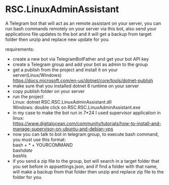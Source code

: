 # RSC.LinuxAdminAssistant

A Telegram bot that will act as an remote assistant on your server, you can run bash commands remotely on your server via this bot, also send your applications file updates to the bot and it will get a backup from target folder then unzip and replace new update for you.

requirements:  
* create a new bot via TelegramBotFather and get your bot API key  
* create a Telegram group and add your bot as admin to the group  
* get a publish from the project and install it on your server(Linux/Windows)  
https://docs.microsoft.com/en-us/dotnet/core/tools/dotnet-publish  
* make sure that you installed dotnet 6 runtime on your server  
* copy publish folder on your server  
* run the project   
Linux: dotnet RSC.RSC.LinuxAdminAssistant.dll  
Windows: double click on RSC.RSC.LinuxAdminAssistant.exe  
* in my case to make the bot run in 7*24 I used supervisor application in linux:  
https://www.digitalocean.com/community/tutorials/how-to-install-and-manage-supervisor-on-ubuntu-and-debian-vps  
* now you can talk to bot in telegram group, to execute bash command, you must use this format:  
bash + * + YOURCOMMAND  
bash*date  
bash*ls  
* if you send a zip file to the group, bot will search in a target folder that you set before in appsettings.json, and if find a folder with that name, will make a backup from that folder then unzip and replace zip file to the folder for you.  
